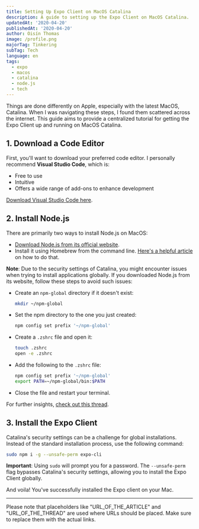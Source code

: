 ```yaml
---
title: Setting Up Expo Client on MacOS Catalina
description: A guide to setting up the Expo Client on MacOS Catalina.
updatedAt: '2020-04-20'
publishedAt: '2020-04-20'
author: Oisín Thomas
image: /profile.png
majorTag: Tinkering
subTag: Tech
language: en
tags:
  - expo
  - macos
  - catalina
  - node.js
  - tech
---
```


Things are done differently on Apple, especially with the latest MacOS, Catalina. When I was navigating these steps, I found them scattered across the internet. This guide aims to provide a centralized tutorial for getting the Expo Client up and running on MacOS Catalina.

## 1. Download a Code Editor

First, you'll want to download your preferred code editor. I personally recommend **Visual Studio Code**, which is:
- Free to use
- Intuitive
- Offers a wide range of add-ons to enhance development

[Download Visual Studio Code here](https://code.visualstudio.com/).

## 2. Install Node.js

There are primarily two ways to install Node.js on MacOS:

- [Download Node.js from its official website](https://nodejs.org/).
- Install it using Homebrew from the command line. [Here's a helpful article](URL_OF_THE_ARTICLE) on how to do that.

**Note**: Due to the security settings of Catalina, you might encounter issues when trying to install applications globally. If you downloaded Node.js from its website, follow these steps to avoid such issues:

- Create an `npm-global` directory if it doesn't exist:
  ```bash
  mkdir ~/npm-global
  ```

- Set the npm directory to the one you just created:
  ```bash
  npm config set prefix '~/npm-global'
  ```

- Create a `.zshrc` file and open it:
  ```bash
  touch .zshrc
  open -e .zshrc
  ```

- Add the following to the `.zshrc` file:
  ```bash
  npm config set prefix '~/npm-global'
  export PATH=~/npm-global/bin:$PATH
  ```

- Close the file and restart your terminal.

For further insights, [check out this thread](URL_OF_THE_THREAD).

## 3. Install the Expo Client

Catalina's security settings can be a challenge for global installations. Instead of the standard installation process, use the following command:

```bash
sudo npm i -g --unsafe-perm expo-cli
```

**Important**: Using `sudo` will prompt you for a password. The `--unsafe-perm` flag bypasses Catalina's security settings, allowing you to install the Expo Client globally.

And voila! You've successfully installed the Expo client on your Mac.

---

Please note that placeholders like "URL_OF_THE_ARTICLE" and "URL_OF_THE_THREAD" are used where URLs should be placed. Make sure to replace them with the actual links.
